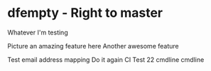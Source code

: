 # dfempty - Right to master

Whatever I'm testing

Picture an amazing feature here
Another awesome feature

Test email address mapping
Do it again
CI Test 22
cmdline 
cmdline  
